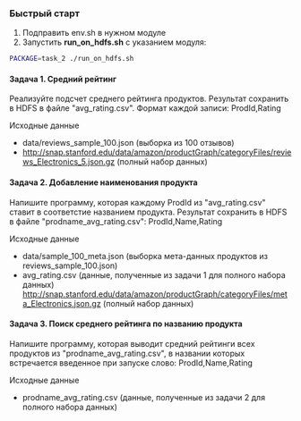 ### Быстрый старт
1. Подправить env.sh в нужном модуле
2. Запустить **run_on_hdfs.sh** с указанием модуля:
```bash
PACKAGE=task_2 ./run_on_hdfs.sh
```

#### Задача 1. Средний рейтинг
Реализуйте подсчет среднего рейтинга продуктов. Результат сохранить в HDFS в файле "avg_rating.csv".
Формат каждой записи: ProdId,Rating

Исходные данные
- data/reviews_sample_100.json (выборка из 100 отзывов)
- http://snap.stanford.edu/data/amazon/productGraph/categoryFiles/reviews_Electronics_5.json.gz (полный набор данных)


#### Задача 2. Добавление наименования продукта
Напишите программу, которая каждому ProdId из "avg_rating.csv" ставит в соответстие названием продукта.
Результат сохранить в HDFS в файле "prodname_avg_rating.csv": ProdId,Name,Rating

Исходные данные
- data/sample_100_meta.json (выборка мета-данных продуктов из reviews_sample_100.json)
- avg_rating.csv (данные, полученные из задачи 1 для полного набора данных)
http://snap.stanford.edu/data/amazon/productGraph/categoryFiles/meta_Electronics.json.gz (полный набор данных)

#### Задача 3. Поиск среднего рейтинга по названию продукта
Напишите программу, которая выводит средний рейтинги всех продуктов из "prodname_avg_rating.csv",
в названии которых встречается введенное при запуске слово: ProdId,Name,Rating

Исходные данные
- prodname_avg_rating.csv (данные, полученные из задачи 2 для полного набора данных)
